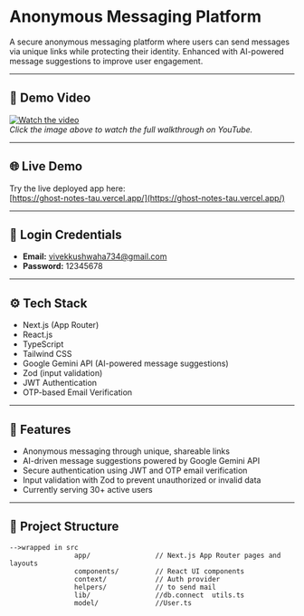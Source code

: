 # Anonymous Messaging Platform

A secure anonymous messaging platform where users can send messages via unique links while protecting their identity. Enhanced with AI-powered message suggestions to improve user engagement.

---

## 🎥 Demo Video

[![Watch the video](https://img.youtube.com/vi/dmGHEz5VyAs/maxresdefault.jpg)](https://www.youtube.com/watch?v=dmGHEz5VyAs)  
*Click the image above to watch the full walkthrough on YouTube.*

---

## 🌐 Live Demo

Try the live deployed app here:  
[https://ghost-notes-tau.vercel.app/](https://ghost-notes-tau.vercel.app/)

---

## 🔐 Login Credentials

- **Email:** vivekkushwaha734@gmail.com  
- **Password:** 12345678

---

## ⚙️ Tech Stack

- Next.js (App Router)  
- React.js  
- TypeScript  
- Tailwind CSS  
- Google Gemini API (AI-powered message suggestions)  
- Zod (input validation)  
- JWT Authentication  
- OTP-based Email Verification

---

## 🚀 Features

- Anonymous messaging through unique, shareable links  
- AI-driven message suggestions powered by Google Gemini API  
- Secure authentication using JWT and OTP email verification  
- Input validation with Zod to prevent unauthorized or invalid data  
- Currently serving 30+ active users

---

## 📂 Project Structure

```plaintext
-->wrapped in src
                app/                // Next.js App Router pages and layouts
                components/         // React UI components
                context/            // Auth provider
                helpers/            // to send mail
                lib/                //db.connect  utils.ts
                model/              //User.ts
         
